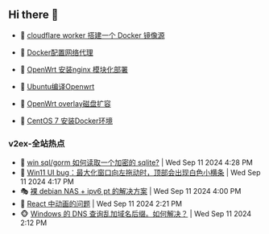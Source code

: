 ## Hi there 👋

<!--
**dkyg666/dkyg666** is a ✨ _special_ ✨ repository because its `README.md` (this file) appears on your GitHub profile.

Here are some ideas to get you started:

- 🔭 I’m currently working on ...
- 🌱 I’m currently learning ...
- 👯 I’m looking to collaborate on ...
- 🤔 I’m looking for help with ...
- 💬 Ask me about ...
- 📫 How to reach me: ...
- 😄 Pronouns: ...
- ⚡ Fun fact: ...
-->

<!-- BLOG-POST-LIST:START -->
- 🦩 [cloudflare worker 搭建一个 Docker 镜像源](http://blog.1996099.xyz/archives/cloudflare-worker-da-jian-yi-ge-docker-jing-xiang-zhan) 

- 🚦 [Docker配置网络代理](http://blog.1996099.xyz/archives/dockerpei-zhi-wang-luo-dai-li) 

- 🫶 [OpenWrt 安装nginx 模块化部署](http://blog.1996099.xyz/archives/openwrt-an-zhuang-nginx-mo-kuai-hua-bu-shu) 

- 🦄 [Ubuntu编译Openwrt](http://blog.1996099.xyz/archives/ubuntuzi-bian-yi-openwrt) 

- 🐻 [OpenWrt overlay磁盘扩容](http://blog.1996099.xyz/archives/openwrt-overlay) 

- 🤖 [CentOS 7 安装Docker环境](http://blog.1996099.xyz/archives/centos-docker) 
<!-- BLOG-POST-LIST:END -->

### v2ex-全站热点
<!-- v2ex:START -->
- 🥸 [win sql/gorm 如何读取一个加密的 sqlite?](https://www.v2ex.com/t/1072140#reply0) | Wed Sep 11 2024 4:28 PM
- 🤗 [Win11 UI bug：最大化窗口向左拖动时，顶部会出现白色小横条](https://www.v2ex.com/t/1072136#reply9) | Wed Sep 11 2024 4:17 PM
- 🎭 [裸 debian NAS + ipv6 pt 的解决方案](https://www.v2ex.com/t/1072134#reply6) | Wed Sep 11 2024 4:00 PM
- 🥷 [React 中动画的问题](https://www.v2ex.com/t/1072125#reply1) | Wed Sep 11 2024 2:21 PM
- 🐵 [Windows 的 DNS 查询乱加域名后缀。如何解决？](https://www.v2ex.com/t/1072123#reply6) | Wed Sep 11 2024 2:12 PM<!-- v2ex:END -->


